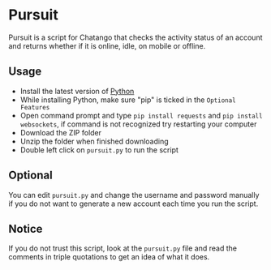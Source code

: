 # Pursuit
Pursuit is a script for Chatango that checks the activity status of an account and returns whether if it is online, idle, on mobile or offline.

## Usage

- Install the latest version of [Python](https://www.python.org/)
- While installing Python, make sure "pip" is ticked in the `Optional Features`
- Open command prompt and type `pip install requests` and `pip install websockets`, if command is not recognized try restarting your computer
- Download the ZIP folder
- Unzip the folder when finished downloading
- Double left click on `pursuit.py` to run the script

## Optional
You can edit `pursuit.py` and change the username and password manually if you do not want to generate a new account each time you run the script.

## Notice
If you do not trust this script, look at the `pursuit.py` file and read the comments in triple quotations to get an idea of what it does.